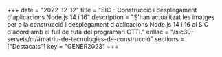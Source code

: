 +++
date = "2022-12-12"
title = "SIC - Construcció i desplegament d'aplicacions Node.js 14 i 16"
description = "S'han actualitzat les imatges per a la construcció i desplegament d'aplicacions Node.js 14 i 16 al SIC d'acord amb el full de ruta del programari CTTI."
enllac = "/sic30-serveis/ci/#matriu-de-tecnologies-de-construcció"
sections = ["Destacats"]
key = "GENER2023"
+++